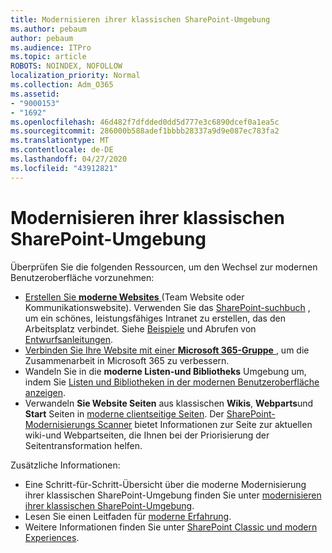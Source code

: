 ```yaml
---
title: Modernisieren ihrer klassischen SharePoint-Umgebung
ms.author: pebaum
author: pebaum
ms.audience: ITPro
ms.topic: article
ROBOTS: NOINDEX, NOFOLLOW
localization_priority: Normal
ms.collection: Adm_O365
ms.assetid:
- "9000153"
- "1692"
ms.openlocfilehash: 46d482f7dfdded0dd5d777e3c6890dcef0a1ea5c
ms.sourcegitcommit: 286000b588adef1bbbb28337a9d9e087ec783fa2
ms.translationtype: MT
ms.contentlocale: de-DE
ms.lasthandoff: 04/27/2020
ms.locfileid: "43912821"
---
```

# <a name="modernize-your-classic-sharepoint-experience"></a>Modernisieren ihrer klassischen SharePoint-Umgebung

Überprüfen Sie die folgenden Ressourcen, um den Wechsel zur modernen Benutzeroberfläche vorzunehmen:

- [Erstellen Sie **moderne Websites** ](https://support.office.com/article/create-a-team-site-in-sharepoint-ef10c1e7-15f3-42a3-98aa-b5972711777d) (Team Website oder Kommunikationswebsite). Verwenden Sie das [SharePoint-suchbuch](https://lookbook.microsoft.com/assets/SharePoint_lookbook_2019.pdf) , um ein schönes, leistungsfähiges Intranet zu erstellen, das den Arbeitsplatz verbindet. Siehe [Beispiele](https://lookbook.microsoft.com/) und Abrufen von [Entwurfsanleitungen](https://spdesign.azurewebsites.net/).
- [Verbinden Sie Ihre Website mit einer **Microsoft 365-Gruppe** ](https://docs.microsoft.com/sharepoint/dev/transform/modernize-connect-to-office365-group) , um die Zusammenarbeit in Microsoft 365 zu verbessern.
- Wandeln Sie in die **moderne Listen-und Bibliotheks** Umgebung um, indem Sie [Listen und Bibliotheken in der modernen Benutzeroberfläche anzeigen](https://docs.microsoft.com/sharepoint/dev/transform/modernize-userinterface-lists-and-libraries).
- Verwandeln **Sie Website Seiten** aus klassischen **Wikis**, **Webparts**und **Start** Seiten in [moderne clientseitige Seiten](https://docs.microsoft.com/sharepoint/dev/transform/modernize-userinterface-site-pages). Der [SharePoint-Modernisierungs Scanner](https://docs.microsoft.com/sharepoint/dev/transform/modernize-scanner) bietet Informationen zur Seite zur aktuellen wiki-und Webpartseiten, die Ihnen bei der Priorisierung der Seitentransformation helfen.

Zusätzliche Informationen:

- Eine Schritt-für-Schritt-Übersicht über die moderne Modernisierung ihrer klassischen SharePoint-Umgebung finden Sie unter [modernisieren ihrer klassischen SharePoint-Umgebung](https://docs.microsoft.com/sharepoint/dev/transform/modernize-classic-sites).
- Lesen Sie einen Leitfaden für [moderne Erfahrung](https://docs.microsoft.com/sharepoint/guide-to-sharepoint-modern-experience).
- Weitere Informationen finden Sie unter [SharePoint Classic und modern Experiences](https://support.office.com/article/sharepoint-classic-and-modern-experiences-5725c103-505d-4a6e-9350-300d3ec7d73f).
